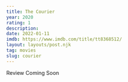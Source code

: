 ```yaml
---
title: The Courier
year: 2020
rating: 1
description: 
date: 2022-01-11
imdb: https://www.imdb.com/title/tt8368512/
layout: layouts/post.njk
tag: movies
slug: courier
---
```


Review Coming Soon